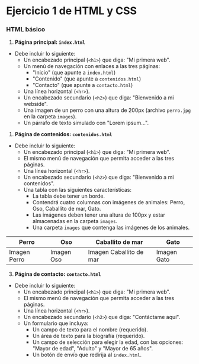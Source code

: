 # Ejercicio 1 de HTML y CSS

### HTML básico

1. **Página principal: `index.html`**

- Debe incluir lo siguiente:
  - Un encabezado principal (`<h1>`) que diga: "Mi primera web".
  - Un menú de navegación con enlaces a las tres páginas:
    - "Inicio" (que apunte a `index.html`)
    - "Contenido" (que apunte a `contenidos.html`)
    - "Contacto" (que apunte a `contacto.html`)
  - Una línea horizontal (`<hr>`).
  - Un encabezado secundario (`<h2>`) que diga: "Bienvenido a mi webside".
  - Una imagen de un perro con una altura de 200px (archivo `perro.jpg` en la carpeta `images`).
  - Un párrafo de texto simulado con "Lorem ipsum...".

1. **Página de contenidos: `contenidos.html`**

- Debe incluir lo siguiente:
  - Un encabezado principal (`<h1>`) que diga: "Mi primera web".
  - El mismo menú de navegación que permita acceder a las tres páginas.
  - Una línea horizontal (`<hr>`).
  - Un encabezado secundario (`<h2>`) que diga: "Bienvenido a mi contenidos".
  - Una tabla con las siguientes características:
    - La tabla debe tener un borde.
    - Contendrá cuatro columnas con imágenes de animales: Perro, Oso, Caballito de mar, Gato.
    - Las imágenes deben tener una altura de 100px y estar almacenadas en la carpeta `images`.
    - Una carpeta `images` que contenga las imágenes de los animales.

| Perro        | Oso        | Caballito de mar        | Gato        |
| ------------ | ---------- | ----------------------- | ----------- |
| Imagen Perro | Imagen Oso | Imagen Caballito de mar | Imagen Gato |

3. **Página de contacto: `contacto.html`**

- Debe incluir lo siguiente:
  - Un encabezado principal (`<h1>`) que diga: "Mi primera web".
  - El mismo menú de navegación que permita acceder a las tres páginas.
  - Una línea horizontal (`<hr>`).
  - Un encabezado secundario (`<h2>`) que diga: "Contáctame aquí".
  - Un formulario que incluya:
    - Un campo de texto para el nombre (requerido).
    - Un área de texto para la biografía (requerido).
    - Un campo de selección para elegir la edad, con las opciones: "Mayor de edad", "Adulto" y "Mayor de 65 años".
    - Un botón de envío que redirija al `index.html`.
